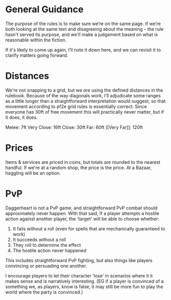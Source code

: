 # General Guidance
The purpose of the rules is to make sure we’re on the same page. If we’re both looking at the same text and disagreeing about the meaning – the rule hasn't served its purpose, and we'll make a judgement based on what is reasonable within the fiction.

If it's likely to come up again, I’ll note it down here, and we can revisit it to clarify matters going forward.

# Distances
We're not snapping to a grid, but we *are* using the defined distances in the rulebook. Because of the way diagonals work, I’ll adjudicate some ranges as a little longer than a straightforward interpretation would suggest, so that movement according to pf2e grid rules is essentially correct. Since everyone has 30ft of free movement this will practically never matter, but if it does, it does. 

Melee: 7ft
Very Close: 16ft
Close: 30ft
Far: 60ft
[[Very Far]]: 120ft

# Prices
Items & services are priced in coins, but totals are rounded to the nearest handful. If we're at a random shop, the price is the price. At a Bazaar, haggling will be an option.

# PvP
Daggerheart is not a PvP game, and straightforward PvP combat should approximately never happen. With that said, If a player attempts a hostile action against another player, the 'target' will be able to choose whether:

1. It fails without a roll (even for spells that are mechanically guaranteed to work)
2. It succeeds without a roll
3. They roll to determine the effect
4. The hostile action never happened

This includes straightforward PvP fighting, but also things like players convincing or persuading one another. 

I encourage players to let their character 'lose' in scenarios where it it makes sense and is narratively interesting. (EG if a player is convinced of a something we, as players, know is false, it may still be more fun to play the world where the party is convinced.)